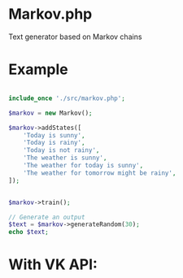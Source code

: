 # Markov.php
Text generator based on Markov chains

# Example
```php

include_once './src/markov.php';

$markov = new Markov();

$markov->addStates([
    'Today is sunny',
    'Today is rainy',
    'Today is not rainy',
    'The weather is sunny',
    'The weather for today is sunny',
    'The weather for tomorrow might be rainy',
]);


$markov->train();

// Generate an output
$text = $markov->generateRandom(30);
echo $text;

```

# With VK API:

